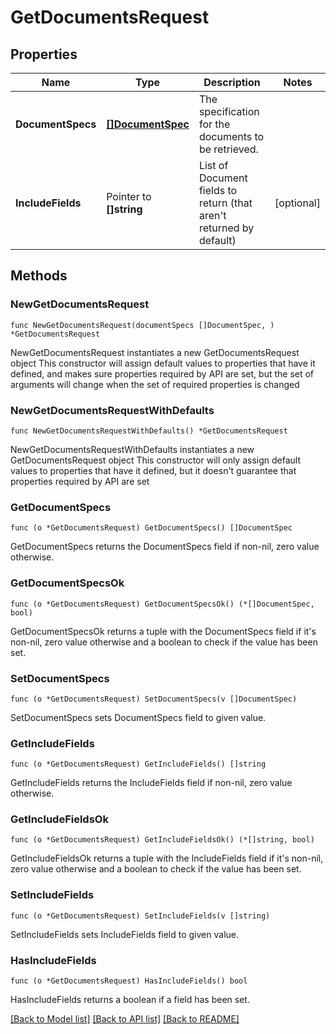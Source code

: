 # GetDocumentsRequest

## Properties

Name | Type | Description | Notes
------------ | ------------- | ------------- | -------------
**DocumentSpecs** | [**[]DocumentSpec**](DocumentSpec.md) | The specification for the documents to be retrieved. | 
**IncludeFields** | Pointer to **[]string** | List of Document fields to return (that aren&#39;t returned by default) | [optional] 

## Methods

### NewGetDocumentsRequest

`func NewGetDocumentsRequest(documentSpecs []DocumentSpec, ) *GetDocumentsRequest`

NewGetDocumentsRequest instantiates a new GetDocumentsRequest object
This constructor will assign default values to properties that have it defined,
and makes sure properties required by API are set, but the set of arguments
will change when the set of required properties is changed

### NewGetDocumentsRequestWithDefaults

`func NewGetDocumentsRequestWithDefaults() *GetDocumentsRequest`

NewGetDocumentsRequestWithDefaults instantiates a new GetDocumentsRequest object
This constructor will only assign default values to properties that have it defined,
but it doesn't guarantee that properties required by API are set

### GetDocumentSpecs

`func (o *GetDocumentsRequest) GetDocumentSpecs() []DocumentSpec`

GetDocumentSpecs returns the DocumentSpecs field if non-nil, zero value otherwise.

### GetDocumentSpecsOk

`func (o *GetDocumentsRequest) GetDocumentSpecsOk() (*[]DocumentSpec, bool)`

GetDocumentSpecsOk returns a tuple with the DocumentSpecs field if it's non-nil, zero value otherwise
and a boolean to check if the value has been set.

### SetDocumentSpecs

`func (o *GetDocumentsRequest) SetDocumentSpecs(v []DocumentSpec)`

SetDocumentSpecs sets DocumentSpecs field to given value.


### GetIncludeFields

`func (o *GetDocumentsRequest) GetIncludeFields() []string`

GetIncludeFields returns the IncludeFields field if non-nil, zero value otherwise.

### GetIncludeFieldsOk

`func (o *GetDocumentsRequest) GetIncludeFieldsOk() (*[]string, bool)`

GetIncludeFieldsOk returns a tuple with the IncludeFields field if it's non-nil, zero value otherwise
and a boolean to check if the value has been set.

### SetIncludeFields

`func (o *GetDocumentsRequest) SetIncludeFields(v []string)`

SetIncludeFields sets IncludeFields field to given value.

### HasIncludeFields

`func (o *GetDocumentsRequest) HasIncludeFields() bool`

HasIncludeFields returns a boolean if a field has been set.


[[Back to Model list]](../README.md#documentation-for-models) [[Back to API list]](../README.md#documentation-for-api-endpoints) [[Back to README]](../README.md)


